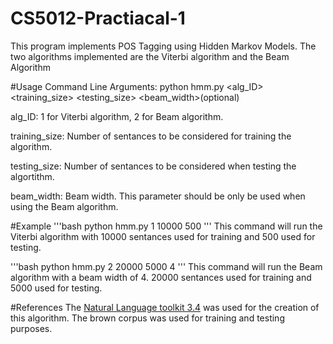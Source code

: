 # CS5012-Practiacal-1
This program implements POS Tagging using Hidden Markov Models. The two algorithms implemented are the Viterbi algorithm and the Beam Algorithm

#Usage
Command Line Arguments: python hmm.py <alg_ID> <training_size> <testing_size> <beam_width>(optional)

alg_ID: 1 for Viterbi algorithm, 2 for Beam algorithm.

training_size: Number of sentances to be considered for training the algorithm.

testing_size: Number of sentances to be considered when testing the algortithm.

beam_width: Beam width. This parameter should be only be used when using the Beam algorithm.

#Example
'''bash
python hmm.py 1 10000 500 
'''
This command will run the Viterbi algorithm with 10000 sentances used for training and 500 used for testing.

'''bash
python hmm.py 2 20000 5000 4 
'''
This command will run the Beam algorithm with a beam width of 4. 20000 sentances used for training and 5000 used for testing. 

#References
The [Natural Language toolkit 3.4](https://www.nltk.org/) was used for the creation of this algorithm. The brown corpus was used for training and testing purposes.